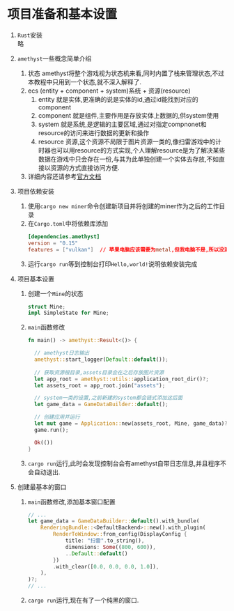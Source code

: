 # 项目准备和基本设置

1. `Rust`安装  
   略
2. `amethyst`一些概念简单介绍
   1. 状态
      amethyst将整个游戏视为状态机来看,同时内置了栈来管理状态,不过本教程中只用到一个状态,就不深入解释了. 
   2. ecs (entity + component + system)系统 + 资源(resource)
      1. entity 就是实体,更准确的说是实体的id,通过id能找到对应的component
      2. component 就是组件,主要作用是存放实体上数据的,供system使用
      3. system 就是系统,是逻辑的主要区域,通过对指定compnonet和resource的访问来进行数据的更新和操作
      4. resource 资源,这个资源不局限于图片资源一类的,像扫雷游戏中的计时器也可以用resource的方式实现,个人理解resource是为了解决某些数据在游戏中只会存在一份,与其为此单独创建一个实体去存放,不如直接以资源的方式直接访问方便.
   3. 详细内容还请参考[官方文档](https://book.amethyst.rs/book/stable/concepts/intro)

3. 项目依赖安装
   1. 使用`cargo new miner`命令创建新项目并将创建的miner作为之后的工作目录
   2. 在`Cargo.toml`中将依赖库添加
      ``` toml
      [dependencies.amethyst]
      version = "0.15"
      features = ["vulkan"]  // 苹果电脑应该需要为metal,但我电脑不是,所以没测试过
      ```
   3. 运行`cargo run`等到控制台打印`Hello,world!`说明依赖安装完成

4. 项目基本设置
   1. 创建一个`Mine`的状态
      ``` Rust
      struct Mine;
      impl SimpleState for Mine;
      ``` 
   2. `main`函数修改
      ``` Rust
      fn main() -> amethyst::Result<()> {

        // amethyst日志输出
        amethyst::start_logger(Default::default());
        
        // 获取资源根目录,assets目录会在之后存放图片资源
        let app_root = amethyst::utils::application_root_dir()?;
        let assets_root = app_root.join("assets");

        // system一类的设置,之前新建的system都会链式添加这后面
        let game_data = GameDataBuilder::default();

        // 创建应用并运行
        let mut game = Application::new(assets_root, Mine, game_data)?;
        game.run();

        Ok(())
      }
      ``` 
   3. `cargo run`运行,此时会发现控制台会有amethyst自带日志信息,并且程序不会自动退出.
5. 创建最基本的窗口
   1. `main`函数修改,添加基本窗口配置
      ``` Rust
      // ...
      let game_data = GameDataBuilder::default().with_bundle(
          RenderingBundle::<DefaultBackend>::new().with_plugin(
              RenderToWindow::from_config(DisplayConfig {
                  title: "扫雷".to_string(),
                  dimensions: Some((800, 600)),
                  ..Default::default()
              })
              .with_clear([0.0, 0.0, 0.0, 1.0]),
          ),
      )?;
      // ...
      ```
    2. `cargo run`运行,现在有了一个纯黑的窗口.